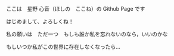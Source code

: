 ここは　星野 心音（ほしの　ここね）の Github Page です

はじめまして、よろしくね！

私の願いは　ただ一つ　もしも誰か私を忘れないのなら，いいのかな

もしいつか私がこの世界に存在しなくなったら…
